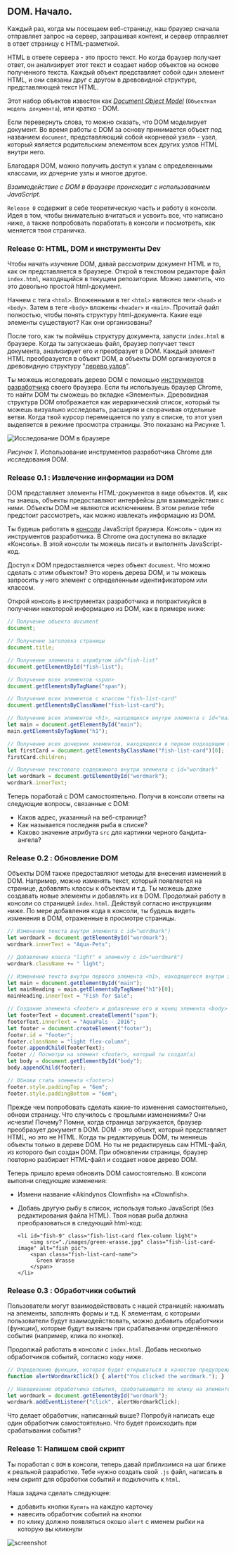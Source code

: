 ## DOM. Начало.

Каждый раз, когда мы посещаем веб-страницу, наш браузер сначала отправляет запрос на сервер, запрашивая контент, и сервер отправляет в ответ страницу с HTML-разметкой.

HTML в ответе сервера - это просто текст. Но когда браузер получает ответ, он анализирует этот текст и создает набор объектов на основе полученного текста. Каждый объект представляет собой один элемент HTML, и они связаны друг с другом в древовидной структуре, представляющей текст HTML.

Этот набор объектов известен как  *[Document Object Model](https://developer.mozilla.org/ru/docs/DOM/DOM_Reference)* (`Объектная модель документа`), или кратко - DOM.

Если перевернуть слова, то можно сказать, что DOM моделирует документ. Во время работы с DOM за основу принимается объект под названием `document`, представляющий собой «корневой узел» - узел, который является родительским элементом всех других узлов HTML внутри него.

Благодаря DOM, можно получить доступ к узлам с определенными классами, их дочерние узлы и многое другое. 

*Взаимодействие с DOM в браузере происходит с использованием JavaScript.*


`Release 0` содержит в себе теоретическую часть и работу в консоли. Идея в том, чтобы внимательно вчитаться и усвоить все, что написано ниже, а также попробовать поработать в консоли и посмотреть, как меняется твоя страничка. 

### Release 0: HTML, DOM и инструменты Dev

Чтобы начать изучение DOM, давай рассмотрим документ HTML и то, как он представляется в браузере. 
Открой в текстовом редакторе файл `index.html`, находящийся в текущем репозитории. Можно заметить, что это довольно простой html-документ. 

Начнем с тега `<html>`. Вложенными в тег `<html>` являются теги `<head>` и `<body>`. Затем в теге `<body>` вложены `<header>` и `<main>`. Прочитай файл полностью, чтобы понять структуру html-документа. Какие еще элементы существуют? Как они организованы?

После того, как ты поймёшь структуру документа, запусти `index.html` в браузере. Когда ты запускаешь файл, браузер получает текст документа, анализирует его и преобразует в DOM. Каждый элемент HTML преобразуется в объект DOM, а объекты DOM организуются в древовидную структуру "[дерево узлов](http://www.html5rocks.com/en/tutorials/internals/howbrowserswork/#DOM)".

Ты можешь исследовать дерево DOM с помощью [инструментов разработчика](https://developer.chrome.com/devtools) своего браузера. Если ты используешь браузер Chrome, то найти DOM ты сможешь во вкладке «Элементы». Древовидная структура DOM отображается как иерархический список, который ты можешь визуально исследовать, расширяя и сворачивая отдельные ветви. Когда твой курсор перемещается по узлу в списке, то этот узел выделяется в режиме просмотра страницы. Это показано на Рисунке 1.

![Исследование DOM в браузере](aquapals-dev-tools.gif)

*Рисунок 1*. Использование инструментов разработчика Chrome для исследования DOM.

### Release 0.1 : Извлечение информации из DOM

DOM представляет элементы HTML-документов в виде объектов. И, как ты знаешь, объекты предоставляют интерфейсы для взаимодействия с ними. Объекты DOM не являются исключением. В этом релизе тебе предстоит рассмотреть, как можно извлекать информацию из DOM.

Ты будешь работать в [консоли](https://developer.chrome.com/devtools#console) JavaScript браузера. Консоль - один из инструментов разработчика. В Chrome она доступена во вкладке «Консоль». В этой консоли ты можешь писать и выполнять JavaScript-код.

Доступ к DOM предоставляется через объект `document`. Что можно сделать с этим объектом? Это корень дерева DOM, и ты можешь запросить у него элемент с определенным идентификатором или классом.

Открой консоль в инструментах разработчика и попрактикуйся в получении некоторой информацию из DOM, как в примере ниже:

```javascript
// Получение объекта document
document;

// Получение заголовка страницы
document.title;

// Получение элемента с атрибутом id="fish-list"
document.getElementById("fish-list");

// Получение всех элементов <span>
document.getElementsByTagName("span");

// Получение всех элементов с классом "fish-list-card"
document.getElementsByClassName("fish-list-card");

// Получение всех элементов <h1>, находящихся внутри элемента с id="main"
let main = document.getElementById("main");
main.getElementsByTagName("h1");

// Получение всех дочерних элементов, находящихся в первом подходящем элементе с классом "fish-list-card"
let firstCard = document.getElementsByClassName("fish-list-card")[0];
firstCard.children;

// Получение текстового содержимого внутри элемента с id="wordmark"
let wordmark = document.getElementById("wordmark");
wordmark.innerText;
```

Теперь поработай с DOM самостоятельно. Получи в консоли ответы на следующие вопросы, связанные с DOM:

- Каков адрес, указанный на веб-странице?
- Как называется последняя рыба в списке?
- Каково значение атрибута `src` для картинки черного бандита-ангела?

### Release 0.2 : Обновление DOM

Объекты DOM также предоставляют методы для внесения изменений в DOM. Например, можно изменять текст, который появляется на странице, добавлять классы к объектам и т.д. Ты можешь даже создавать новые элементы и добавлять их в DOM. Продолжай работу в консоли со страницей `index.html`. Действуй согласно инструкциям ниже. По мере добавления кода в консоли, ты будешь видеть изменения в DOM, отраженные в просмотре страницы.

```javascript
// Изменение текста внутри элемента с id="wordmark")
let wordmark = document.getElementById("wordmark");
wordmark.innerText = "Aqua-Pets";

// Добавление класса "light" к элементу с id="wordmark")
wordmark.className += " light";

// Изменение текста внутри первого элемента <h1>, находящегося внутри элемента с id="main")
let main = document.getElementById("main");
let mainHeading = main.getElementsByTagName("h1")[0];
mainHeading.innerText = "Fish for $ale";

// Создание элемента <footer> и добавление его в конец элемента <body>
let footerText = document.createElement("span");
footerText.innerText = "AquaPals - 2016";
let footer = document.createElement("footer");
footer.id = "footer";
footer.className = "light flex-column";
footer.appendChild(footerText);
footer // Посмотри на элемент <footer>, который ты создал(а)
let body = document.getElementById("body");
body.appendChild(footer);

// Обнови стиль элемента <footer>)
footer.style.paddingTop = "6em";
footer.style.paddingBottom = "6em";
```

Прежде чем попробовать сделать какие-то изменения самостоятельно, обнови страницу. Что случилось с прошлыми изменениями? Они исчезли! Почему? Помни, когда страница загружается, браузер преобразует документ в DOM. DOM - это объект, который представляет HTML, но это не HTML. Когда ты редактируешь DOM, ты меняешь объекты только в дереве DOM. Но ты не редактируешь сам HTML-файл, из которого был создан DOM. При обновлении страницы, браузер повторно разбирает HTML-файл и создает новое дерево DOM.

Теперь пришло время обновить DOM самостоятельно. В консоли выполни следующие изменения:

- Измени название «Akindynos Clownfish» на «Clownfish».
- Добавь другую рыбу в список, используя только JavaScript (без редактирования файла HTML). Твоя новая рыба должна преобразоваться в следующий html-код:

  ```
  <li id="fish-9" class="fish-list-card flex-column light">
      <img src="./images/green-wrasse.jpg" class="fish-list-card-image" alt="fish pic">
      <span class="fish-list-card-name">
        Green Wrasse
      </span>
  </li>
  ```

### Release 0.3 : Обработчики событий

Пользователи могут взаимодействовать с нашей страницей: нажимать на элементы, заполнять формы и т.д. К элементам, с которыми пользователи будут взаимодействовать, можно добавить обработчики (функции), которые будут вызваны при срабатывании определённого события (например, клика по кнопке).

Продолжай работать в консоли с `index.html`. Добавь несколько обработчиков событий, согласно коду ниже.

```javascript
// Определение функции, которая будет открываться в качестве предупреждения)
function alertWordmarkClick() { alert("You clicked the wordmark."); }

// Навешивание обработчика события, срабатывающего по клику на элементе с id="wordmark"
let wordmark = document.getElementById("wordmark");
wordmark.addEventListener("click", alertWordmarkClick);
```

Что делает обработчик, написанный выше? Попробуй написать еще один обработчик самостоятельно. Что будет происходить при срабатывании события?

### Release 1: Напишем свой скрипт

Ты поработал с `DOM` в консоли, теперь давай приблизимся на шаг ближе к реальной разработке. 
Тебе нужно создать свой `.js` файл, написать в нем скрипт для обработки событий и подключить к `html`.

Наша задача сделать следующее:
- добавить кнопки `Купить` на каждую карточку
- навесить обработчик событий на кнопки
- по клику должно появляться окошо `alert` с именем рыбки на которую вы кликнули

![screenshot](aquapalsClick.gif)
